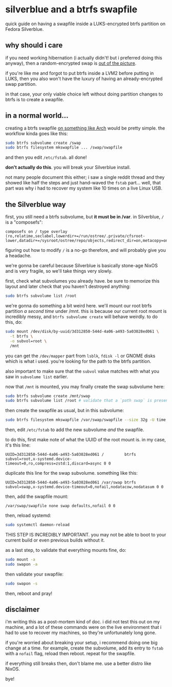 # silverblue and a btrfs swapfile

quick guide on having a swapfile inside a LUKS-encrypted btrfs partition on Fedora Silverblue.

## why should i care

if you need working hibernation (i actually didn't! but i preferred doing this anyway), then a random-encrypted swap is [out of the picture](https://wiki.archlinux.org/title/Dm-crypt/Swap_encryption#Without_suspend-to-disk_support).

if you're like me and forgot to put btrfs inside a LVM2 before putting in LUKS, then you also won't have the luxury of having an already-encrypted swap partition.

in that case, your only viable choice left without doing partition changes to btrfs is to create a swapfile.

## in a normal world...

creating a btrfs swapfile [on something like Arch](https://wiki.archlinux.org/title/Btrfs#Swap_file) would be pretty simple. the workflow kinda goes like this:

```sh
sudo btrfs subvolume create /swap
sudo btrfs filesystem mkswapfile ... /swap/swapfile
```

and then you edit `/etc/fstab`. all done!

**don't actually do this**. you will break your Silverblue install.

not many people document this either; i saw a single reddit thread and they showed like half the steps and just hand-waved the `fstab` part... well, that part was why i had to recover my system like 10 times on a live Linux USB.

## the Silverblue way

first, you still need a btrfs subvolume, but **it must be in /var**. in Silverblue, `/` is a "composefs":

```
composefs on / type overlay (ro,relatime,seclabel,lowerdir+=/run/ostree/.private/cfsroot-lower,datadir+=/sysroot/ostree/repo/objects,redirect_dir=on,metacopy=on)
```

figuring out how to modify `/` is a no-go therefore, and will probably give you a headache.

we're gonna be careful because Silverblue is basically stone-age NixOS and is very fragile, so we'll take things very slowly.

first, check what subvolumes you already have. be sure to memorize this layout and later check that you haven't destroyed anything:

```sh
sudo btrfs subvolume list /root
```

we're gonna do something a bit weird here. we'll mount our root btrfs partition *a second time* under /mnt. this is because our current root mount is incredibly messy, and `btrfs subvolume create` will behave weirdly. to do this, do:

```sh
sudo mount /dev/disk/by-uuid/3d312850-544d-4a06-a493-5a03028ed061 \
  -t btrfs \
  -o subvol=root \
  /mnt
```

you can get the `/dev/mapper` part from `lsblk`, `fdisk -l` or GNOME disks which is what i used. you're looking for the path to the btrfs partition.

also important to make sure that the `subvol` value matches with what you saw in `subvolume list` earlier.

now that `/mnt` is mounted, you may finally create the swap subvolume here:

```sh
sudo btrfs subvolume create /mnt/swap
sudo btrfs subvolume list /root # validate that a `path swap` is present
```

then create the swapfile as usual, but in this subvolume:

```sh
sudo btrfs filesystem mkswapfile /var/swap/swapfile --size 32g -U time
```

then, edit `/etc/fstab` to add the new subvolume *and* the swapfile.

to do this, first make note of what the UUID of the root mount is. in my case, it's this line:

```
UUID=3d312850-544d-4a06-a493-5a03028ed061 /         btrfs subvol=root,x-systemd.device-timeout=0,ro,compress=zstd:1,discard=async 0 0
```

duplicate this line for the swap subvolume. something like this:

```
UUID=3d312850-544d-4a06-a493-5a03028ed061 /var/swap btrfs subvol=swap,x-systemd.device-timeout=0,nofail,nodatacow,nodatasum 0 0
```

then, add the swapfile mount:

```
/var/swap/swapfile none swap defaults,nofail 0 0
```

then, reload systemd:

```sh
sudo systemctl daemon-reload
```

THIS STEP IS INCREDIBLY IMPORTANT. you may not be able to boot to your current build or even previous builds without it.

as a last step, to validate that everything mounts fine, do:

```sh
sudo mount -a
sudo swapon -a
```

then validate your swapfile:

```sh
sudo swapon -s
```

then, reboot and pray!

## disclaimer

i'm writing this as a post-mortem kind of doc. i did not test this out on my machine, and a lot of these commands were on the live environment that i had to use to recover my machines, so they're unfortunately long gone.

if you're worried about breaking your setup, i recommend doing one big change at a time. for example, create the subvolume, add its entry to `fstab` with a `nofail` flag, reload then reboot. repeat for the swapfile.

if everything still breaks then, don't blame me. use a better distro like NixOS.

bye!